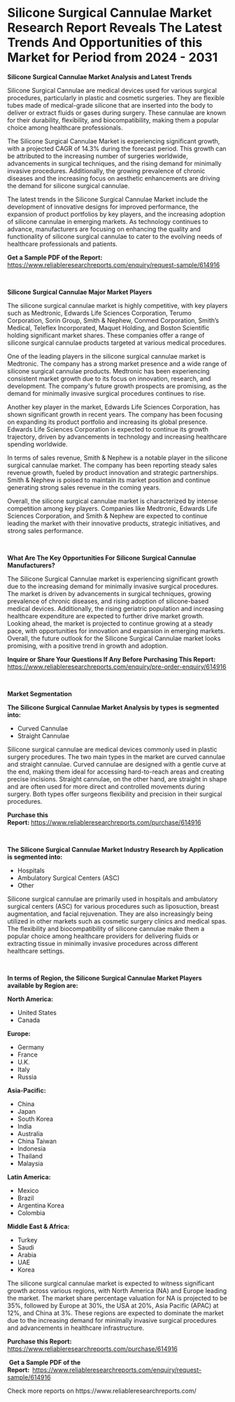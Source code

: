 <p><h1>Silicone Surgical Cannulae Market Research Report Reveals The Latest Trends And Opportunities of this Market for Period from 2024 - 2031</h1></p><p><strong>Silicone Surgical Cannulae Market Analysis and Latest Trends</strong></p>
<p><p>Silicone Surgical Cannulae are medical devices used for various surgical procedures, particularly in plastic and cosmetic surgeries. They are flexible tubes made of medical-grade silicone that are inserted into the body to deliver or extract fluids or gases during surgery. These cannulae are known for their durability, flexibility, and biocompatibility, making them a popular choice among healthcare professionals.</p><p>The Silicone Surgical Cannulae Market is experiencing significant growth, with a projected CAGR of 14.3% during the forecast period. This growth can be attributed to the increasing number of surgeries worldwide, advancements in surgical techniques, and the rising demand for minimally invasive procedures. Additionally, the growing prevalence of chronic diseases and the increasing focus on aesthetic enhancements are driving the demand for silicone surgical cannulae.</p><p>The latest trends in the Silicone Surgical Cannulae Market include the development of innovative designs for improved performance, the expansion of product portfolios by key players, and the increasing adoption of silicone cannulae in emerging markets. As technology continues to advance, manufacturers are focusing on enhancing the quality and functionality of silicone surgical cannulae to cater to the evolving needs of healthcare professionals and patients.</p></p>
<p><strong>Get a Sample PDF of the Report:&nbsp;</strong> <a href="https://www.reliableresearchreports.com/enquiry/request-sample/614916">https://www.reliableresearchreports.com/enquiry/request-sample/614916</a></p>
<p>&nbsp;</p>
<p><strong>Silicone Surgical Cannulae Major Market Players</strong></p>
<p><p>The silicone surgical cannulae market is highly competitive, with key players such as Medtronic, Edwards Life Sciences Corporation, Terumo Corporation, Sorin Group, Smith & Nephew, Conmed Corporation, Smith’s Medical, Teleflex Incorporated, Maquet Holding, and Boston Scientific holding significant market shares. These companies offer a range of silicone surgical cannulae products targeted at various medical procedures.</p><p>One of the leading players in the silicone surgical cannulae market is Medtronic. The company has a strong market presence and a wide range of silicone surgical cannulae products. Medtronic has been experiencing consistent market growth due to its focus on innovation, research, and development. The company's future growth prospects are promising, as the demand for minimally invasive surgical procedures continues to rise.</p><p>Another key player in the market, Edwards Life Sciences Corporation, has shown significant growth in recent years. The company has been focusing on expanding its product portfolio and increasing its global presence. Edwards Life Sciences Corporation is expected to continue its growth trajectory, driven by advancements in technology and increasing healthcare spending worldwide.</p><p>In terms of sales revenue, Smith & Nephew is a notable player in the silicone surgical cannulae market. The company has been reporting steady sales revenue growth, fueled by product innovation and strategic partnerships. Smith & Nephew is poised to maintain its market position and continue generating strong sales revenue in the coming years.</p><p>Overall, the silicone surgical cannulae market is characterized by intense competition among key players. Companies like Medtronic, Edwards Life Sciences Corporation, and Smith & Nephew are expected to continue leading the market with their innovative products, strategic initiatives, and strong sales performance.</p></p>
<p>&nbsp;</p>
<p><strong>What Are The Key Opportunities For Silicone Surgical Cannulae Manufacturers?</strong></p>
<p><p>The Silicone Surgical Cannulae market is experiencing significant growth due to the increasing demand for minimally invasive surgical procedures. The market is driven by advancements in surgical techniques, growing prevalence of chronic diseases, and rising adoption of silicone-based medical devices. Additionally, the rising geriatric population and increasing healthcare expenditure are expected to further drive market growth. Looking ahead, the market is projected to continue growing at a steady pace, with opportunities for innovation and expansion in emerging markets. Overall, the future outlook for the Silicone Surgical Cannulae market looks promising, with a positive trend in growth and adoption.</p></p>
<p><strong>Inquire or Share Your Questions If Any Before Purchasing This Report:</strong> <a href="https://www.reliableresearchreports.com/enquiry/pre-order-enquiry/614916">https://www.reliableresearchreports.com/enquiry/pre-order-enquiry/614916</a></p>
<p>&nbsp;</p>
<p><strong>Market Segmentation</strong></p>
<p><strong>The Silicone Surgical Cannulae Market Analysis by types is segmented into:</strong></p>
<p><ul><li>Curved Cannulae</li><li>Straight Cannulae</li></ul></p>
<p><p>Silicone surgical cannulae are medical devices commonly used in plastic surgery procedures. The two main types in the market are curved cannulae and straight cannulae. Curved cannulae are designed with a gentle curve at the end, making them ideal for accessing hard-to-reach areas and creating precise incisions. Straight cannulae, on the other hand, are straight in shape and are often used for more direct and controlled movements during surgery. Both types offer surgeons flexibility and precision in their surgical procedures.</p></p>
<p><strong>Purchase this Report:&nbsp;</strong><a href="https://www.reliableresearchreports.com/purchase/614916">https://www.reliableresearchreports.com/purchase/614916</a></p>
<p>&nbsp;</p>
<p><strong>The Silicone Surgical Cannulae Market Industry Research by Application is segmented into:</strong></p>
<p><ul><li>Hospitals</li><li>Ambulatory Surgical Centers (ASC)</li><li>Other</li></ul></p>
<p><p>Silicone surgical cannulae are primarily used in hospitals and ambulatory surgical centers (ASC) for various procedures such as liposuction, breast augmentation, and facial rejuvenation. They are also increasingly being utilized in other markets such as cosmetic surgery clinics and medical spas. The flexibility and biocompatibility of silicone cannulae make them a popular choice among healthcare providers for delivering fluids or extracting tissue in minimally invasive procedures across different healthcare settings.</p></p>
<p>&nbsp;</p>
<p><strong>In terms of Region, the Silicone Surgical Cannulae Market Players available by Region are:</strong></p>
<p>
    <p> <strong> North America: </strong>
        <ul>
            <li>United States</li>
            <li>Canada</li>
        </ul>
        </p> 
    <p> <strong> Europe: </strong>
        <ul>
            <li>Germany</li>
            <li>France</li>
            <li>U.K.</li>
            <li>Italy</li>
            <li>Russia</li>
        </ul>
        </p> 
    <p> <strong> Asia-Pacific: </strong>
        <ul>
            <li>China</li>
            <li>Japan</li>
            <li>South Korea</li>
            <li>India</li>
            <li>Australia</li>
            <li>China Taiwan</li>
            <li>Indonesia</li>
            <li>Thailand</li>
            <li>Malaysia</li>
        </ul>
        </p> 
    <p> <strong> Latin America: </strong>
        <ul>
            <li>Mexico</li>
            <li>Brazil</li>
            <li>Argentina Korea</li>
            <li>Colombia</li>
        </ul>
        </p> 
    <p> <strong> Middle East & Africa: </strong>
        <ul>
            <li>Turkey</li>
            <li>Saudi</li>
            <li>Arabia</li>
            <li>UAE</li>
            <li>Korea</li>
        </ul>
    </p>
    </p>
<p><p>The silicone surgical cannulae market is expected to witness significant growth across various regions, with North America (NA) and Europe leading the market. The market share percentage valuation for NA is projected to be 35%, followed by Europe at 30%, the USA at 20%, Asia Pacific (APAC) at 12%, and China at 3%. These regions are expected to dominate the market due to the increasing demand for minimally invasive surgical procedures and advancements in healthcare infrastructure.</p></p>
<p><strong>Purchase this Report: </strong><a href="https://www.reliableresearchreports.com/purchase/614916">https://www.reliableresearchreports.com/purchase/614916</a></p>
<p>&nbsp;<strong>Get a Sample PDF of the Report:&nbsp;&nbsp;</strong><a href="https://www.reliableresearchreports.com/enquiry/request-sample/614916">https://www.reliableresearchreports.com/enquiry/request-sample/614916</a></p>
<p><strong></strong></p>
<p>Check more reports on https://www.reliableresearchreports.com/</p>